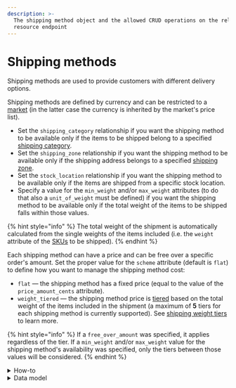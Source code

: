 ```yaml
---
description: >-
  The shipping method object and the allowed CRUD operations on the related
  resource endpoint
---
```


# Shipping methods

Shipping methods are used to provide customers with different delivery options.&#x20;

Shipping methods are defined by currency and can be restricted to a [market](../markets/) (in the latter case the currency is inherited by the market's price list).&#x20;

* Set the `shipping_category` relationship if you want the shipping method to be available only if the items to be shipped belong to a specified [shipping category](../shipping\_categories/).
* Set the `shipping_zone` relationship if you want the shipping method to be available only if the shipping address belongs to a specified [shipping zone](../shipping\_zones/).
* Set the `stock_location` relationship if you want the shipping method to be available only if the items are shipped from a specific stock location.
* Specify a value for the `min_weight` and/or `max_weight` attributes (to do that also a `unit_of_weight` must be defined) if you want the shipping method to be available only if the total weight of the items to be shipped falls within those values.

{% hint style="info" %}
The total weight of the shipment is automatically calculated from the single weights of the items included (i.e. the `weight` attribute of the [SKUs](../skus/object.md) to be shipped).
{% endhint %}

Each shipping method can have a price and can be free over a specific order's amount. Set the proper value for the `scheme` attribute (default is `flat`) to define how you want to manage the shipping method cost:

* `flat` — the shipping method has a fixed price (equal to the value of the `price_amount_cents` attribute).
* `weight_tiered` — the shipping method price is [tiered](../shipping-method-tiers/) based on the total weight of the items included in the shipment (a maximum of **5** tiers for each shipping method is currently supported). See [shipping weight tiers](../shipping-weight-tiers/) to learn more.

{% hint style="info" %}
If a `free_over_amount` was specified, it applies regardless of the tier. If a `min_weight` and/or `max_weight` value for the shipping method's availability was specified, only the tiers between those values will be considered.
{% endhint %}

<details>

<summary>How-to</summary>

Check the related [guide](https://docs.commercelayer.io/developers/v/how-tos/checkout/selecting-a-shipping-method) to learn how to let a user choose one of the available shipping methods during the checkout.

</details>

<details>

<summary>Data model</summary>

Check the related [ER diagram](https://commercelayer.io/docs/data-model/shipping-zones-and-methods) and explore the flowchart that illustrates how the shipping method resource relates to the other API entities.

</details>
